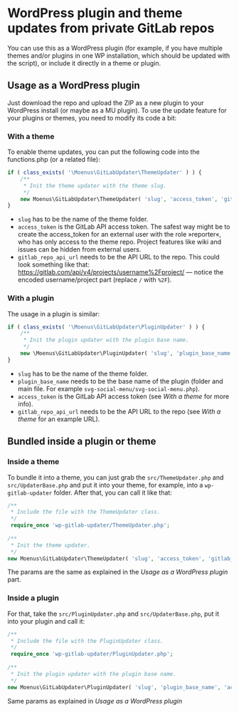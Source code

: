 # WordPress plugin and theme updates from private GitLab repos

You can use this as a WordPress plugin (for example, if you have 
multiple themes and/or plugins in one WP installation, which 
should be updated with the script), or include it directly in a theme or plugin.

## Usage as a WordPress plugin

Just download the repo and upload the ZIP as a new plugin to 
your WordPress install (or maybe as a MU plugin). To use the 
update feature for your plugins or themes, you need to modify its code a bit:

### With a theme

To enable theme updates, you can put the following code into 
the functions.php (or a related file):
```php
if ( class_exists( '\Moenus\GitLabUpdater\ThemeUpdater' ) ) {
    /**
     * Init the theme updater with the theme slug.
     */
    new Moenus\GitLabUpdater\ThemeUpdater( 'slug', 'access_token', 'gitlab_repo_api_url' );
}
```
* `slug` has to be the name of the theme folder.
* `access_token` is the GitLab API access token. The safest way 
might be to create the access_token for an external user with 
the role »reporter«, who has only access to the theme repo. 
Project features like wiki and issues can be hidden from external users.
* `gitlab_repo_api_url` needs to be the API URL to the repo. This could look something like that: https://gitlab.com/api/v4/projects/username%2Fproject/ — notice the encoded username/project part (replace `/` with `%2F`).

### With a plugin

The usage in a plugin is similar:

```php
if ( class_exists( '\Moenus\GitLabUpdater\PluginUpdater' ) ) {
    /**
     * Init the plugin updater with the plugin base name.
     */
    new \Moenus\GitLabUpdater\PluginUpdater( 'slug', 'plugin_base_name', 'access_token', 'gitlab_repo_api_url' );
}
```
* `slug` has to be the name of the theme folder.
* `plugin_base_name` needs to be the base name of the plugin 
(folder and main file. For example `svg-social-menu/svg-social-menu.php`).
* `access_token` is the GitLab API access token (see _With a theme_ for more info).
* `gitlab_repo_api_url` needs to be the API URL to the repo (see _With a theme_ for an example URL).

## Bundled inside a plugin or theme

### Inside a theme

To bundle it into a theme, you can just grab the `src/ThemeUpdater.php` 
and `src/UpdaterBase.php` and put it into your theme, for example, 
into a `wp-gitlab-updater` folder. After that, you can call it like that:

```php
/**
 * Include the file with the ThemeUpdater class.
 */
 require_once 'wp-gitlab-updater/ThemeUpdater.php';
  
/**
 * Init the theme updater.
 */
new Moenus\GitLabUpdater\ThemeUpdater( 'slug', 'access_token', 'gitlab_repo_api_url' );
```

The params are the same as explained in the _Usage as a WordPress plugin_ part. 

### Inside a plugin

For that, take the `src/PluginUpdater.php` and `src/UpdaterBase.php`, 
put it into your plugin and call it:

```php
/**
 * Include the file with the PluginUpdater class.
 */
 require_once 'wp-gitlab-updater/PluginUpdater.php';
  
/**
 * Init the plugin updater with the plugin base name.
 */
new Moenus\GitLabUpdater\PluginUpdater( 'slug', 'plugin_base_name', 'access_token', 'gitlab_repo_api_url' );
```

Same params as explained in _Usage as a WordPress plugin_
